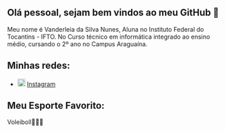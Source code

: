 ## Olá pessoal, sejam bem vindos ao meu GitHub 👋

Meu nome é Vanderleia da Silva Nunes, Aluna no Instituto Federal do Tocantins - IFTO. No Curso técnico em informática integrado ao ensino médio, cursando o 2º ano no Campus Araguaína.

## Minhas redes:
<ul>
  <li>
    <img src="https://images.vexels.com/media/users/3/137197/isolated/lists/fb944c570182b6e89eb21f41f8c4522b-silhueta-colorida-do-instagram.png" width="18" alt="Youtube">
    <a href=" https://www.instagram.com/invites/contact/?i=90pyyhjh9qs2&utm_content=ecb1v12" title="My Instagram">Instagram</a>
  </li>
</ul>

## Meu Esporte Favorito:
Voleiboll🏐🤾🏻
